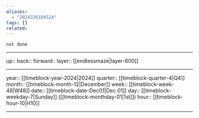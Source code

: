 ```yaml
---
aliases:
  - "2024336104524"
tags: []
related:
---
```


```tasks
not done
```

***

up:: 
back:: 
forward:: 
layer:: [[endlessmaze|layer-600]]

***

year:: [[timeblock-year-2024|2024]]
quarter:: [[timeblock-quarter-4|Q4]]
month:: [[timeblock-month-12|December]]
week:: [[timeblock-week-48|W48]]
date:: [[timeblock-date-Dec01|Dec 01]]
day:: [[timeblock-weekday-7|Sunday]] ([[timeblock-monthday-01|1st]])
hour:: [[timeblock-hour-10|H10]]

***
